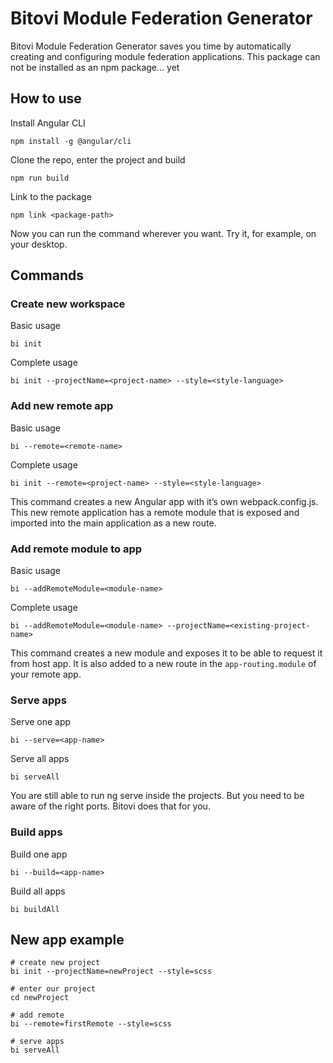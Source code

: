 # Bitovi Module Federation Generator

Bitovi Module Federation Generator saves you time by automatically creating and configuring module federation applications.
This package can not be installed as an npm package... yet

## How to use

Install Angular CLI

```
npm install -g @angular/cli
```

Clone the repo, enter the project and build

```
npm run build
```

Link to the package

```
npm link <package-path>
```

Now you can run the command wherever you want. Try it, for example, on your desktop.

## Commands

### Create new workspace

Basic usage

```
bi init
```

Complete usage

```
bi init --projectName=<project-name> --style=<style-language>
```

### Add new remote app

Basic usage

```
bi --remote=<remote-name>
```

Complete usage

```
bi init --remote=<project-name> --style=<style-language>
```

This command creates a new Angular app with it’s own webpack.config.js. This new remote application has a remote module that is exposed and imported into the main application as a new route.

### Add remote module to app

Basic usage

```
bi --addRemoteModule=<module-name>
```

Complete usage

```
bi --addRemoteModule=<module-name> --projectName=<existing-project-name>
```

This command creates a new module and exposes it to be able to request it from host app. It is also added to a new route in the `app-routing.module` of your remote app.

### Serve apps

Serve one app

```
bi --serve=<app-name>
```

Serve all apps

```
bi serveAll
```

You are still able to run ng serve inside the projects. But you need to be aware of the right ports. Bitovi does that for you.

### Build apps

Build one app

```
bi --build=<app-name>
```

Build all apps

```
bi buildAll
```

## New app example

```
# create new project
bi init --projectName=newProject --style=scss

# enter our project
cd newProject

# add remote
bi --remote=firstRemote --style=scss

# serve apps
bi serveAll
```
